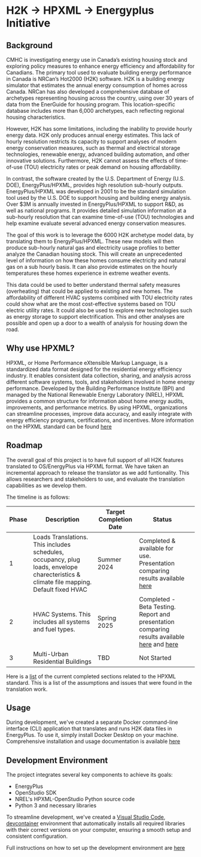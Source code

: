 # H2K -> HPXML -> Energyplus Initiative 

## Background

CMHC is investigating energy use in Canada’s existing housing stock and exploring policy measures to enhance energy efficiency and affordability for Canadians. The primary tool used to evaluate building energy performance in Canada is NRCan’s Hot2000 (H2K) software. H2K is a building energy simulator that estimates the annual energy consumption of homes across Canada. NRCan has also developed a comprehensive database of archetypes representing housing across the country, using over 30 years of data from the EnerGuide for housing program. This location-specific database includes more than 6,000 archetypes, each reflecting regional housing characteristics.

However, H2K has some limitations, including the inability to provide hourly energy data.  H2K only produces annual energy estimates. This lack of hourly resolution restricts its capacity to support analyses of modern energy conservation measures, such as thermal and electrical storage technologies, renewable energy, advanced building automation, and other innovative solutions. Furthermore, H2K cannot assess the effects of time-of-use (TOU) electricity rates or peak demand on housing affordability.

In contrast, the software created by the U.S. Department of Energy (U.S. DOE), EnergyPlus/HPXML, provides high resolution sub-hourly outputs.  EnergyPlus/HPXML was developed in 2001 to be the standard simulation tool used by the U.S. DOE to support housing and building energy analysis.  Over $3M is annually invested in EnergyPlus/HPXML to support R&D, as well as national programs.  It provides detailed simulation information at a sub-hourly resolution that can examine time-of-use (TOU) technologies and help examine evaluate several advanced energy conservation measures. 

The goal of this work is to leverage the 6000 H2K archetype model data, by translating them to EnergyPlus/HPXML. These new models will then produce sub-hourly natural gas and electricity usage profiles to better analyze the Canadian housing stock. This will create an unprecedented level of information on how these homes consume electricity and natural gas on a sub hourly basis.  It can also provide estimates on the hourly temperatures these homes experience in extreme weather events. 

This data could be used to better understand thermal safety measures (overheating) that could be applied to existing and new homes.  The affordability of different HVAC systems combined with TOU electricity rates could show what are the most cost-effective systems based on TOU electric utility rates.  It could also be used to explore new technologies such as energy storage to support electrification. This and other analyses are possible and open up a door to a wealth of analysis for housing down the road.

## Why use HPXML?
HPXML, or Home Performance eXtensible Markup Language, is a standardized data format designed for the residential energy efficiency industry. It enables consistent data collection, sharing, and analysis across different software systems, tools, and stakeholders involved in home energy performance. Developed by the Building Performance Institute (BPI) and managed by the National Renewable Energy Laboratory (NREL), HPXML provides a common structure for information about home energy audits, improvements, and performance metrics. By using HPXML, organizations can streamline processes, improve data accuracy, and easily integrate with energy efficiency programs, certifications, and incentives. More information on the HPXML standard can be found [here](https://hpxml-guide.readthedocs.io/en/latest/overview.html)

## Roadmap
The overall goal of this project is to have full support of all H2K features translated to OS/EnergyPlus via HPXML format. We have taken an incremental approach to release the translator as we add funtionality. This allows researchers and stakeholders to use, and evaluate the translation capabilities as we develop them. 

The timeline is as follows: 

| Phase | Description | Target Completion Date | Status |  |
|---|---|---|---|---|
| 1 | Loads Translations. This includes schedules, occupancy, plug loads, envelope charecteristics & climate file mapping. Default fixed HVAC  |Summer 2024| Completed & available for use. Presentation comparing results available [here](docs/H2k-HPXML-20240214-V2.pdf)|
| 2 | HVAC Systems. This includes all systems and fuel types.|Spring 2025| Completed - Beta Testing. Report and presentation comparing results available [here](docs/H2k-HPXML-Systems-Report.pdf) and [here](docs/H2k-HPXML-EPlus-Systems-Update-20250326.pdf)|
| 3 | Multi-Urban Residential Buildings | TBD | Not Started |

Here is a [list](docs/status.md) of the current completed sections related to the HPXML standard. This is a list of the assumptions and issues that were found in the translation work.

## Usage
During development, we've created a separate Docker command-line interface (CLI) application that translates and runs H2K data files in EnergyPlus. To use it, simply install Docker Desktop on your machine. Comprehensive installation and usage documentation is available [here](https://github.com/canmet-energy/model-dev-container)

## Development Environment

The project integrates several key components to achieve its goals:

* EnergyPlus
* OpenStudio SDK
* NREL's HPXML-OpenStudio Python source code
* Python 3 and necessary libraries

To streamline development, we've created a [Visual Studio Code](https://code.visualstudio.com/), [devcontainer](https://code.visualstudio.com/docs/devcontainers/containers) environment that automatically installs all required libraries with their correct versions on your computer, ensuring a smooth setup and consistent configuration.

Full instructions on how to set up the development environment are [here](docs/vscode.md)